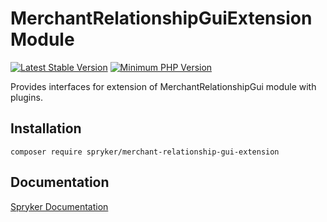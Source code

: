 # MerchantRelationshipGuiExtension Module
[![Latest Stable Version](https://poser.pugx.org/spryker/merchant-relationship-gui-extension/v/stable.svg)](https://packagist.org/packages/spryker/merchant-relationship-gui-extension)
[![Minimum PHP Version](https://img.shields.io/badge/php-%3E%3D%208.3-8892BF.svg)](https://php.net/)

Provides interfaces for extension of MerchantRelationshipGui module with plugins.

## Installation

```
composer require spryker/merchant-relationship-gui-extension
```

## Documentation

[Spryker Documentation](https://docs.spryker.com)
